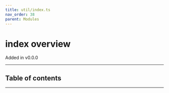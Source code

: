 ```yaml
---
title: util/index.ts
nav_order: 38
parent: Modules
---
```


# index overview

Added in v0.0.0

---

<h2 class="text-delta">Table of contents</h2>

---
